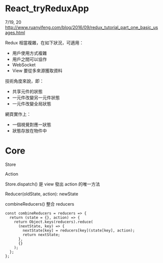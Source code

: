 # React_tryReduxApp


7/19, 20 http://www.ruanyifeng.com/blog/2016/09/redux_tutorial_part_one_basic_usages.html


Redux 相當複雜，在如下狀況，可適用：

* 用戶使用方式複雜
* 用戶之間可以協作
* WebSocket
* View 要從多來源獲取資料

技術角度來說，即：

* 共享元件的狀態
* 一元件改變另一元件狀態
* 一元件改變全局狀態

網頁實作上：

* 一個視覺對應一狀態
* 狀態存放在物件中

# Core

Store

Action

Store.dispatch() 是 view 發出 action 的唯一方法

Reducer(oldState, action): newState

combineReducers() 整合 reducers

    const combineReducers = reducers => {
      return (state = {}, action) => {
        return Object.keys(reducers).reduce(
          (nextState, key) => {
            nextState[key] = reducers[key](state[key], action);
            return nextState;
          },
          {} 
        );
      };
    };

